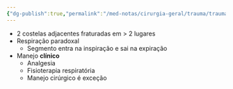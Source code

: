 ```yaml
---
{"dg-publish":true,"permalink":"/med-notas/cirurgia-geral/trauma/trauma-toracico/torax-instavel/","tags":["review"]}
---
```


- 2 costelas adjacentes fraturadas em > 2 lugares
- Respiração paradoxal
	- Segmento entra na inspiração e sai na expiração
- Manejo **clínico**
	- Analgesia
	- Fisioterapia respiratória
	- Manejo cirúrgico é exceção